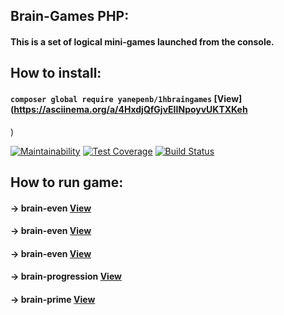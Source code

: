 ## Brain-Games PHP:
#### This is a set of logical mini-games launched from the console.
## **How to install:**
####  ```composer global require yanepenb/1hbraingames``` [View](https://asciinema.org/a/4HxdjQfGjvEIINpoyvUKTXKeh
)

[![Maintainability](https://api.codeclimate.com/v1/badges/6469dd41999438719ea4/maintainability)](https://codeclimate.com/github/yanepenb/project-lvl1-s482/maintainability)
[![Test Coverage](https://api.codeclimate.com/v1/badges/6469dd41999438719ea4/test_coverage)](https://codeclimate.com/github/yanepenb/project-lvl1-s482/test_coverage)
[![Build Status](https://travis-ci.org/yanepenb/project-lvl1-s482.svg?branch=master)](https://travis-ci.org/yanepenb/project-lvl1-s482)

## **How to run game:**
#### -> **brain-even** [View](https://asciinema.org/a/0aylgdbA4vhvgEzVXGvxo8jX9)

#### -> **brain-even** [View](https://asciinema.org/a/dh50wZVDg7tGyKemd7yzkWZc7)

#### -> **brain-even** [View](https://asciinema.org/a/vww8CWdElqFS2zsxTjaaiB0Qq)

#### -> **brain-progression** [View](https://asciinema.org/a/WSdAz7vS7Rcl1f7RsmoEMvvMV)

#### -> **brain-prime** [View](https://asciinema.org/a/xAYsU8KnwqI39APnBnV7bHKeu)
